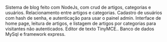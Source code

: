 Sistema de blog feito com NodeJs, com crud de artigos, categorias e usuários.
Relacionamento entre artigos e categorias. Cadastro de usuários com hash de senha, e autenticação para usar o painel admin.
Interface de home page, leitura de artigos, e listagem de artigos por categorias para visitantes não autenticados.
Editor de texto TinyMCE..
Banco de dados MySql e framework express.

